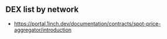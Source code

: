 ## DEX list by network
- https://portal.1inch.dev/documentation/contracts/spot-price-aggregator/introduction